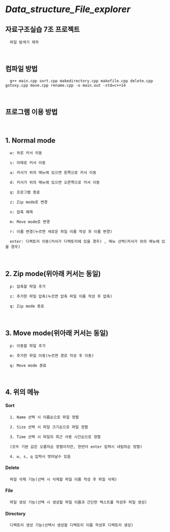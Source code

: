 # ___Data_structure_File_explorer___
## __자료구조실습 7조 프로젝트__

      파일 탐색기 제작

<br/>

## __컴파일 방법__
   
      g++ main.cpp sort.cpp makedirectory.cpp makefile.cpp delete.cpp gotoxy.cpp move.cpp rename.cpp -o main.out -std=c++14

<br/>

## __프로그램 이용 방법__

<br/>

## 1. Normal mode

      w: 위로 커서 이동

      s: 아래로 커서 이동

      a: 커서가 위의 메뉴에 있으면 왼쪽으로 커서 이동

      d: 커서가 위의 메뉴에 있으면 오른쪽으로 커서 이동

      q: 프로그램 종료

      z: Zip mode로 변경 

      x: 압축 해제

      m: Move mode로 변경

      r: 이름 변경(누르면 새로운 파일 이름 작성 후 이름 변경)

      enter: 디렉토리 이동(커서가 디렉토리에 있을 경우) , 메뉴 선택(커서가 위의 메뉴에 있을 경우)

<br/>

## 2. Zip mode(위아래 커서는 동일)

      p: 압축할 파일 추가

      z: 추가한 파일 압축(누르면 압축 파일 이름 작성 후 압축)

      q: Zip mode 종료

<br/>

## 3. Move mode(위아래 커서는 동일)

      p: 이동할 파일 추가

      m: 추가한 파일 이동(누르면 경로 작성 후 이동)

      q: Move mode 종료

<br/>

## 4. 위의 메뉴

#### Sort
      
      1. Name 선택 시 이름순으로 파일 정렬
      
      2. Size 선택 시 파일 크기순으로 파일 정렬
      
      3. Time 선택 시 파일의 최근 사용 시간순으로 정렬
      
      (모두 기본 값은 오름차순 정렬이지만, 한번더 enter 입력시 내림차순 정렬)

      4. w, s, q 입력시 벗어날수 있음

#### Delete 
      파일 삭제 기능(선택 시 삭제할 파일 이름 작성 후 파일 삭제) 

#### File 
      파일 생성 기능(선택 시 생성할 파일 이름과 간단한 텍스트를 작성후 파일 생성)

#### Directory
      디렉토리 생성 기능(선택시 생성할 디렉토리 이름 작성후 디렉토리 생성)
